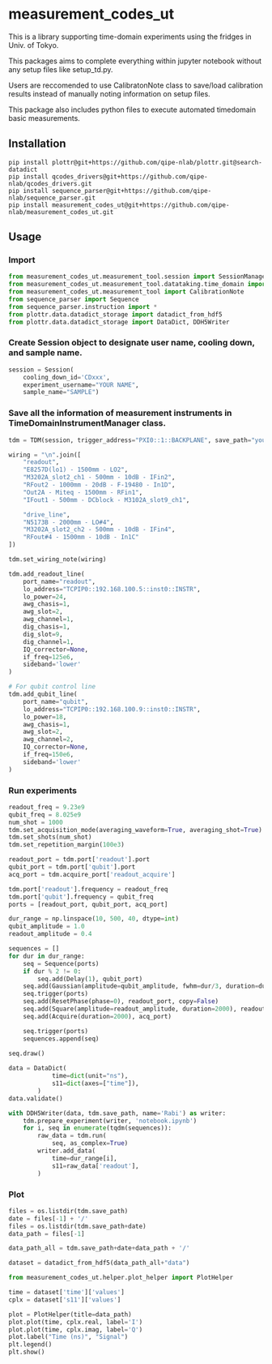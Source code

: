 # measurement_codes_ut

This is a library supporting time-domain experiments using the fridges in Univ. of Tokyo.

This packages aims to complete everything within jupyter notebook without any setup files like setup_td.py.

Users are reccomended to use CalibratonNote class to save/load calibration results instead of manually noting information on setup files.

This package also includes python files to execute automated timedomain basic measurements.

## Installation
```
pip install plottr@git+https://github.com/qipe-nlab/plottr.git@search-datadict
pip install qcodes_drivers@git+https://github.com/qipe-nlab/qcodes_drivers.git
pip install sequence_parser@git+https://github.com/qipe-nlab/sequence_parser.git
pip install measurement_codes_ut@git+https://github.com/qipe-nlab/measurement_codes_ut.git 
```

## Usage
### Import
```python
from measurement_codes_ut.measurement_tool.session import SessionManager as Session
from measurement_codes_ut.measurement_tool.datataking.time_domain import TimeDomainInstrumentManager as TDM
from measurement_codes_ut.measurement_tool import CalibrationNote
from sequence_parser import Sequence
from sequence_parser.instruction import *
from plottr.data.datadict_storage import datadict_from_hdf5
from plottr.data.datadict_storage import DataDict, DDH5Writer
```

### Create Session object to designate user name, cooling down, and sample name.
```python
session = Session(
    cooling_down_id='CDxxx', 
    experiment_username="YOUR NAME", 
    sample_name="SAMPLE")
```

### Save all the information of measurement instruments in TimeDomainInstrumentManager class. 
```python
tdm = TDM(session, trigger_address="PXI0::1::BACKPLANE", save_path="your-save-directory")

wiring = "\n".join([
    "readout",
    "E8257D(lo1) - 1500mm - LO2",
    "M3202A_slot2_ch1 - 500mm - 10dB - IFin2",
    "RFout2 - 1000mm - 20dB - F-19480 - In1D",
    "Out2A - Miteq - 1500mm - RFin1",
    "IFout1 - 500mm - DCblock - M3102A_slot9_ch1",

    "drive_line",
    "N5173B - 2000mm - LO#4",
    "M3202A_slot2_ch2 - 500mm - 10dB - IFin4",
    "RFout#4 - 1500mm - 10dB - In1C"
])

tdm.set_wiring_note(wiring)

tdm.add_readout_line(
    port_name="readout",
    lo_address="TCPIP0::192.168.100.5::inst0::INSTR",
    lo_power=24,
    awg_chasis=1,
    awg_slot=2,
    awg_channel=1,
    dig_chasis=1,
    dig_slot=9,
    dig_channel=1,
    IQ_corrector=None,
    if_freq=125e6,
    sideband='lower'
)

# For qubit control line
tdm.add_qubit_line(
    port_name="qubit",
    lo_address="TCPIP0::192.168.100.9::inst0::INSTR",
    lo_power=18,
    awg_chasis=1,
    awg_slot=2,
    awg_channel=2,
    IQ_corrector=None,
    if_freq=150e6,
    sideband='lower'
)
```

### Run experiments
```python
readout_freq = 9.23e9
qubit_freq = 8.025e9
num_shot = 1000
tdm.set_acquisition_mode(averaging_waveform=True, averaging_shot=True)
tdm.set_shots(num_shot)
tdm.set_repetition_margin(100e3)

readout_port = tdm.port['readout'].port
qubit_port = tdm.port['qubit'].port
acq_port = tdm.acquire_port['readout_acquire']

tdm.port['readout'].frequency = readout_freq
tdm.port['qubit'].frequency = qubit_freq
ports = [readout_port, qubit_port, acq_port]

dur_range = np.linspace(10, 500, 40, dtype=int)
qubit_amplitude = 1.0
readout_amplitude = 0.4

sequences = []
for dur in dur_range:
    seq = Sequence(ports)
    if dur % 2 != 0:
        seq.add(Delay(1), qubit_port)
    seq.add(Gaussian(amplitude=qubit_amplitude, fwhm=dur/3, duration=dur), qubit_port)
    seq.trigger(ports)
    seq.add(ResetPhase(phase=0), readout_port, copy=False)
    seq.add(Square(amplitude=readout_amplitude, duration=2000), readout_port)
    seq.add(Acquire(duration=2000), acq_port)

    seq.trigger(ports)
    sequences.append(seq)
            
seq.draw()

data = DataDict(
            time=dict(unit="ns"),
            s11=dict(axes=["time"]),
        )
data.validate()

with DDH5Writer(data, tdm.save_path, name='Rabi') as writer:
    tdm.prepare_experiment(writer, 'notebook.ipynb')
    for i, seq in enumerate(tqdm(sequences)):
        raw_data = tdm.run(
            seq, as_complex=True)
        writer.add_data(
            time=dur_range[i],
            s11=raw_data['readout'],
        )
```

### Plot
```python
files = os.listdir(tdm.save_path)
date = files[-1] + '/'
files = os.listdir(tdm.save_path+date)
data_path = files[-1]

data_path_all = tdm.save_path+date+data_path + '/'

dataset = datadict_from_hdf5(data_path_all+"data")

from measurement_codes_ut.helper.plot_helper import PlotHelper

time = dataset['time']['values']
cplx = dataset['s11']['values']

plot = PlotHelper(title=data_path)
plot.plot(time, cplx.real, label='I')
plot.plot(time, cplx.imag, label='Q')
plot.label("Time (ns)", "Signal")
plt.legend()
plt.show()
```
